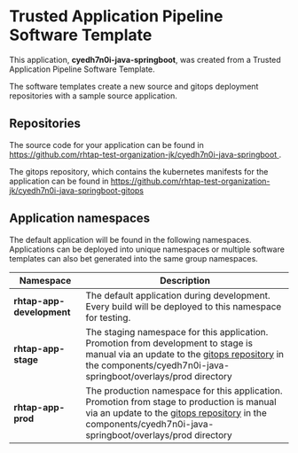 # Trusted Application Pipeline Software Template

This application, **cyedh7n0i-java-springboot**, was created from a Trusted Application Pipeline Software Template.

The software templates create a new source and gitops deployment repositories with a sample source application. 

## Repositories

The source code for your application can be found in [https://github.com/rhtap-test-organization-jk/cyedh7n0i-java-springboot ](https://github.com/rhtap-test-organization-jk/cyedh7n0i-java-springboot ).
 
The gitops repository, which contains the kubernetes manifests for the application can be found in 
[https://github.com/rhtap-test-organization-jk/cyedh7n0i-java-springboot-gitops ](https://github.com/rhtap-test-organization-jk/cyedh7n0i-java-springboot-gitops ) 

## Application namespaces 

The default application will be found in the following namespaces. Applications can be deployed into unique namespaces or multiple software templates can also bet generated into the same group namespaces.  

|  Namespace   |  Description   |  
| -------- | -------- |   
| **rhtap-app-development** | The default application during development. Every build will be deployed to this namespace for testing. | 
| **rhtap-app-stage** | The staging namespace for this application. Promotion from development to stage is manual via an update to the [gitops repository](https://github.com/rhtap-test-organization-jk/cyedh7n0i-java-springboot-gitops ) in the components/cyedh7n0i-java-springboot/overlays/prod directory |  
| **rhtap-app-prod** | The production namespace for this application. Promotion from stage to production is manual via an update to the [gitops repository](https://github.com/rhtap-test-organization-jk/cyedh7n0i-java-springboot-gitops ) in the components/cyedh7n0i-java-springboot/overlays/prod directory | 